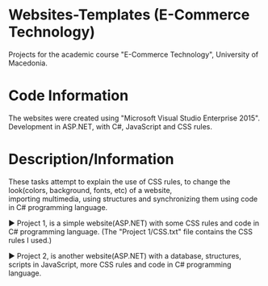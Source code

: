 # Websites-Templates (E-Commerce Technology)

Projects for the academic course "E-Commerce Technology", University of Macedonia.

# Code Information

The websites were created using "Microsoft Visual Studio Enterprise 2015". Development in ASP.NET, with C#, JavaScript and CSS rules.

# Description/Information

These tasks attempt to explain the use of CSS rules, to change the look(colors, background, fonts, etc) of a website,                 
importing multimedia, using structures and synchronizing them using code in C# programming language.                                     

► Project 1, is a simple website(ASP.NET) with some CSS rules and code in C# programming language. (The "Project 1/CSS.txt" file contains the CSS rules I used.)

► Project 2, is another website(ASP.NET) with a database, structures, scripts in JavaScript, more CSS rules and code in C# programming  language.                                                    
